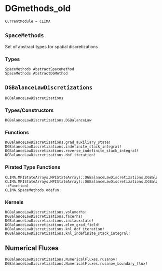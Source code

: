 # DGmethods_old

```@meta
CurrentModule = CLIMA
```

## `SpaceMethods`

Set of abstract types for spatial discretizations

### Types
```@docs
SpaceMethods.AbstractSpaceMethod
SpaceMethods.AbstractDGMethod
```

## `DGBalanceLawDiscretizations`

```@docs
DGBalanceLawDiscretizations
```

### Types/Constructors
```@docs
DGBalanceLawDiscretizations.DGBalanceLaw
```

### Functions
```@docs
DGBalanceLawDiscretizations.grad_auxiliary_state!
DGBalanceLawDiscretizations.indefinite_stack_integral!
DGBalanceLawDiscretizations.reverse_indefinite_stack_integral!
DGBalanceLawDiscretizations.dof_iteration!
```

### Pirated Type Functions
```@docs
CLIMA.MPIStateArrays.MPIStateArray(::DGBalanceLawDiscretizations.DGBalanceLaw)
CLIMA.MPIStateArrays.MPIStateArray(::DGBalanceLawDiscretizations.DGBalanceLaw, ::Function)
CLIMA.SpaceMethods.odefun!
```

### Kernels
```@docs
DGBalanceLawDiscretizations.volumerhs!
DGBalanceLawDiscretizations.facerhs!
DGBalanceLawDiscretizations.initauxstate!
DGBalanceLawDiscretizations.elem_grad_field!
DGBalanceLawDiscretizations.knl_dof_iteration!
DGBalanceLawDiscretizations.knl_indefinite_stack_integral!
```

## Numerical Fluxes

```@docs
DGBalanceLawDiscretizations.NumericalFluxes.rusanov!
DGBalanceLawDiscretizations.NumericalFluxes.rusanov_boundary_flux!
```
